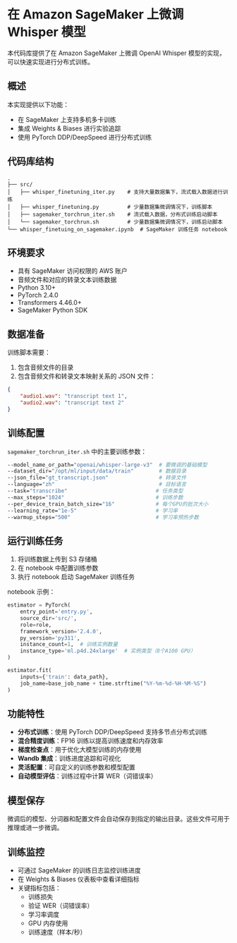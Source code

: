 # 在 Amazon SageMaker 上微调 Whisper 模型

本代码库提供了在 Amazon SageMaker 上微调 OpenAI Whisper 模型的实现，可以快速实现进行分布式训练。

## 概述

本实现提供以下功能：
- 在 SageMaker 上支持多机多卡训练
- 集成 Weights & Biases 进行实验追踪
- 使用 PyTorch DDP/DeepSpeed 进行分布式训练

## 代码库结构

```
.
├── src/
│   ├── whisper_finetuning_iter.py    # 支持大量数据集下，流式载入数据进行训练
│   ├── whisper_finetuning.py         # 少量数据集微调情况下，训练脚本
│   ├── sagemaker_torchrun_iter.sh    # 流式载入数据，分布式训练启动脚本
│   └── sagemaker_torchrun.sh         # 少量数据集微调情况下，训练启动脚本
└── whisper_finetuing_on_sagemaker.ipynb  # SageMaker 训练任务 notebook
```

## 环境要求

- 具有 SageMaker 访问权限的 AWS 账户
- 音频文件和对应的转录文本训练数据
- Python 3.10+
- PyTorch 2.4.0
- Transformers 4.46.0+
- SageMaker Python SDK

## 数据准备

训练脚本需要：
1. 包含音频文件的目录
2. 包含音频文件和转录文本映射关系的 JSON 文件：
```json
{
    "audio1.wav": "transcript text 1",
    "audio2.wav": "transcript text 2"
}
```

## 训练配置

`sagemaker_torchrun_iter.sh` 中的主要训练参数：

```bash
--model_name_or_path="openai/whisper-large-v3"  # 要微调的基础模型
--dataset_dir="/opt/ml/input/data/train"        # 数据目录
--json_file="gt_transcript.json"                # 转录文件
--language="zh"                                 # 目标语言
--task="transcribe"                            # 任务类型
--max_steps="1024"                             # 训练步数
--per_device_train_batch_size="16"             # 每个GPU的批次大小
--learning_rate="1e-5"                         # 学习率
--warmup_steps="500"                           # 学习率预热步数
```

## 运行训练任务

1. 将训练数据上传到 S3 存储桶
2. 在 notebook 中配置训练参数
3. 执行 notebook 启动 SageMaker 训练任务

notebook 示例：

```python
estimator = PyTorch(
    entry_point='entry.py',
    source_dir='src/',
    role=role,
    framework_version='2.4.0',
    py_version='py311',
    instance_count=1,  # 训练实例数量
    instance_type='ml.p4d.24xlarge'  # 实例类型（8个A100 GPU）
)

estimator.fit(
    inputs={'train': data_path},
    job_name=base_job_name + time.strftime("%Y-%m-%d-%H-%M-%S")
)
```

## 功能特性

- **分布式训练**：使用 PyTorch DDP/DeepSpeed 支持多节点分布式训练
- **混合精度训练**：FP16 训练以提高训练速度和内存效率
- **梯度检查点**：用于优化大模型训练的内存使用
- **Wandb 集成**：训练进度追踪和可视化
- **灵活配置**：可自定义的训练参数和模型配置
- **自动模型评估**：训练过程中计算 WER（词错误率）

## 模型保存

微调后的模型、分词器和配置文件会自动保存到指定的输出目录。这些文件可用于推理或进一步微调。

## 训练监控

- 可通过 SageMaker 的训练日志监控训练进度
- 在 Weights & Biases 仪表板中查看详细指标
- 关键指标包括：
  - 训练损失
  - 验证 WER（词错误率）
  - 学习率调度
  - GPU 内存使用
  - 训练速度（样本/秒）

